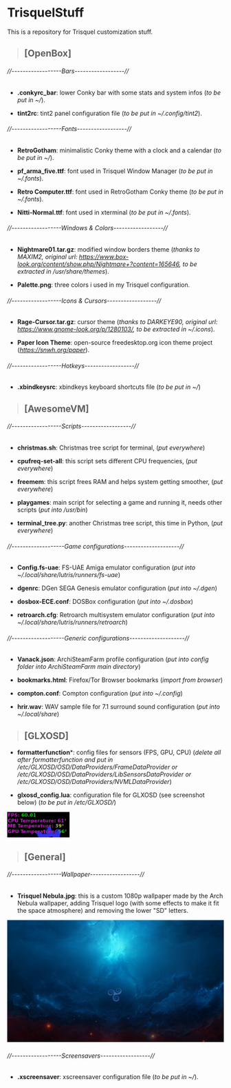 # TrisquelStuff
This is a repository for Trisquel customization stuff.

> ## [OpenBox]

###### //------------------Bars------------------//

- **.conkyrc_bar**: lower Conky bar with some stats and system infos (*to be put in ~/*).

- **tint2rc**: tint2 panel configuration file (*to be put in ~/.config/tint2*).

###### //------------------Fonts------------------//

- **RetroGotham**: minimalistic Conky theme with a clock and a calendar (*to be put in ~/*).

- **pf_arma_five.ttf**: font used in Trisquel Window Manager (*to be put in ~/.fonts*).

- **Retro Computer.ttf**: font used in RetroGotham Conky theme (*to be put in ~/.fonts*).

- **Nitti-Normal.ttf**: font used in xterminal (*to be put in ~/.fonts*).

###### //------------------Windows & Colors------------------//

- **Nightmare01.tar.gz**: modified window borders theme (*thanks to MAXIM2, original url: https://www.box-look.org/content/show.php/Nightmare+?content=165646, to be extracted in /usr/share/themes*).

- **Palette.png**: three colors i used in my Trisquel configuration.

###### //------------------Icons & Cursors------------------//

- **Rage-Cursor.tar.gz**: cursor theme (*thanks to DARKEYE90, original url: https://www.gnome-look.org/p/1280103/, to be extracted in ~/.icons*).

- **Paper Icon Theme**: open-source freedesktop.org icon theme project (*https://snwh.org/paper*).

###### //------------------Hotkeys------------------//

- **.xbindkeysrc**: xbindkeys keyboard shortcuts file (*to be put in ~/*)

> ## [AwesomeVM]

###### //------------------Scripts------------------//

- **christmas.sh**: Christmas tree script for terminal, (*put everywhere*)

- **cpufreq-set-all**: this script sets different CPU frequencies, (*put everywhere*)

- **freemem**: this script frees RAM and helps system getting smoother, (*put everywhere*)

- **playgames**: main script for selecting a game and running it, needs other scripts (*put into /usr/bin*)

- **terminal_tree.py**: another Christmas tree script, this time in Python, (*put everywhere*)

###### //-------------------Game configurations--------------------//

- **Config.fs-uae**: FS-UAE Amiga emulator configuration (*put into ~/.local/share/lutris/runners/fs-uae*)

- **dgenrc**: DGen SEGA Genesis emulator configuration (*put into ~/.dgen*)

- **dosbox-ECE.conf**: DOSBox configuration (*put into ~/.dosbox*)

- **retroarch.cfg**: Retroarch multisystem emulator configuration (*put into ~/.local/share/lutris/runners/retroarch*)

###### //-------------------Generic configurations--------------------//

- **Vanack.json**: ArchiSteamFarm profile configuration (*put into config folder into ArchiSteamFarm main directory*)

- **bookmarks.html**: Firefox/Tor Browser bookmarks (*import from browser*)

- **compton.conf**: Compton configuration (*put into ~/.config*)

- **hrir.wav**: WAV sample file for 7.1 surround sound configuration (*put into ~/.local/share*)

> ## [GLXOSD]

- **formatterfunction***: config files for sensors (FPS, GPU, CPU) (*delete all after formatterfunction and put in /etc/GLXOSD/OSD/DataProviders/FrameDataProvider or /etc/GLXOSD/OSD/DataProviders/LibSensorsDataProvider or /etc/GLXOSD/OSD/DataProviders/NVMLDataProvider*)

- **glxosd_config.lua**: configuration file for GLXOSD (see screenshot below) (*to be put in /etc/GLXOSD/*)

![GLXOSD](GLXOSD.png "GLXOSD Minimal Configuration")


> ## [General]

###### //------------------Wallpaper------------------//

- **Trisquel Nebula.jpg**: this is a custom 1080p wallpaper made by the Arch Nebula wallpaper, adding Trisquel logo (with some effects to make it fit the space atmosphere) and removing the lower "SD" letters.

![Trisquel Nebula](https://github.com/VanackSabbadium/TrisquelStuff/blob/master/Trisquel%20Nebula.jpg "Trisquel Nebula wallpaper")

###### //------------------Screensavers------------------//

- **.xscreensaver**: xscreensaver configuration file (*to be put in ~/*).
